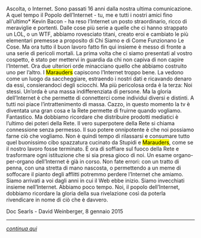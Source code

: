 Ascolta, o Internet.
Sono passati 16 anni dalla nostra ultima comunicazione. 
A quel tempo il Popolo dell’Internet - tu, me e tutti i nostri amici fino all’ultimo* Kevin Bacon - ha reso l’Internet un posto straordinario, ricco di meraviglie e portenti.
Dalle cose più serie a quelle che ci hanno strappato un LOL, o un WTF, abbiamo rovesciato titani, creato eroi e cambiato le più elementari premesse a proposito di Chi Siamo e di Come Funzionano Le Cose.
Ma ora tutto il buon lavoro fatto fin qui insieme è messo di fronte a una serie di pericoli mortali.
La prima volta che ci siamo presentati al vostro cospetto, è stato per mettervi in guardia da chi non capiva di non capire l’Internet.
Ora due ulteriori orde minacciano quello che abbiamo costruito uno per l’altro.
I <mark>Marauders</mark> capiscono l’Internet troppo bene. La vedono come un luogo da saccheggiare, estraendo i nostri dati e ricavando denaro da essi, consierandoci degli sciocchi.
Ma più pericolosa orda è la terza: Noi stessi.
Un’orda è una massa indifferenziata di persone. Ma la gloria dell’Internet è che permette di connetterci come individui diversi e distinti.
A tutti noi piace l’intrattenimento di massa. Cazzo, in questo momento la tv è diventata una gran cosa e la Rete permette di fruirne quando vogliamo. Fantastico.
Ma dobbiamo ricordare che distribuire prodotti mediatici è l’ultimo dei poteri della Rete.
Il vero superpotere della Rete si chiama connessione senza permesso. Il suo potere onnipotente è che noi possiamo farne ciò che vogliamo.
Non è quindi tempo di rilassarsi e consumare tutto quel buonissimo cibo spazzatura cucinato da Stupidi e <mark>Marauders</mark>, come se il nostro lavoro fosse terminato. È ora di soffiare sul fuoco della Rete e trasformare ogni istituzione che si sia presa gioco di noi.
Un esame organo-per-organo dell’Internet è già in corso. Non fate errori: con un tratto di penna, con una stretta di mano nascosta, o permettendo a un meme di soffocare il pianto degli afflitti potremmo perdere l’Internet che amiamo. 
Siamo arrivati a voi dagli anni in cui il Web ebbe inizio. Siamo invecchiati insieme nell’Internet. Abbiamo poco tempo.
Noi, il popolo dell’Internet, dobbiamo ricordare la gloria della sua rivelazione così da poterla rivendicare in nome di ciò che è davvero.

Doc Searls - David Weinberger, 8 gennaio 2015


*****

<em>[continua qui](http://cluetrain.com/newclues/)</em>
